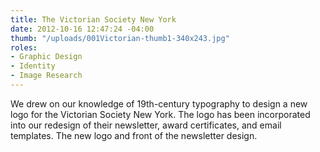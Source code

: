 ```yaml
---
title: The Victorian Society New York
date: 2012-10-16 12:47:24 -04:00
thumb: "/uploads/001Victorian-thumb1-340x243.jpg"
roles:
- Graphic Design
- Identity
- Image Research
---
```

We drew on our knowledge of 19th-century typography to design a new logo for the Victorian Society New York. The logo has been incorporated into our redesign of their newsletter, award certificates, and email templates. The new logo and front of the newsletter design.
